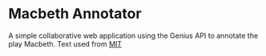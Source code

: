 # Macbeth Annotator
A simple collaborative web application using the Genius API to annotate the play Macbeth. Text used from [MIT](http://shakespeare.mit.edu/macbeth/full.html)